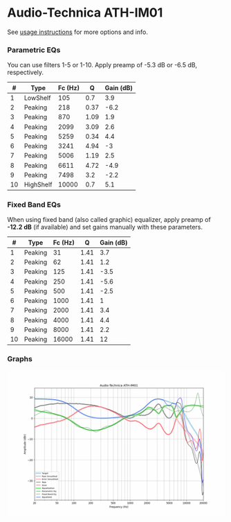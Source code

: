 # Audio-Technica ATH-IM01
See [usage instructions](https://github.com/jaakkopasanen/AutoEq#usage) for more options and info.

### Parametric EQs
You can use filters 1-5 or 1-10. Apply preamp of -5.3 dB or -6.5 dB, respectively.

|   # | Type      |   Fc (Hz) |    Q |   Gain (dB) |
|-----|-----------|-----------|------|-------------|
|   1 | LowShelf  |       105 | 0.7  |         3.9 |
|   2 | Peaking   |       218 | 0.37 |        -6.2 |
|   3 | Peaking   |       870 | 1.09 |         1.9 |
|   4 | Peaking   |      2099 | 3.09 |         2.6 |
|   5 | Peaking   |      5259 | 0.34 |         4.4 |
|   6 | Peaking   |      3241 | 4.94 |        -3   |
|   7 | Peaking   |      5006 | 1.19 |         2.5 |
|   8 | Peaking   |      6611 | 4.72 |        -4.9 |
|   9 | Peaking   |      7498 | 3.2  |        -2.2 |
|  10 | HighShelf |     10000 | 0.7  |         5.1 |

### Fixed Band EQs
When using fixed band (also called graphic) equalizer, apply preamp of **-12.2 dB** (if available) and set gains manually with these parameters.

|   # | Type    |   Fc (Hz) |    Q |   Gain (dB) |
|-----|---------|-----------|------|-------------|
|   1 | Peaking |        31 | 1.41 |         3.7 |
|   2 | Peaking |        62 | 1.41 |         1.2 |
|   3 | Peaking |       125 | 1.41 |        -3.5 |
|   4 | Peaking |       250 | 1.41 |        -5.6 |
|   5 | Peaking |       500 | 1.41 |        -2.5 |
|   6 | Peaking |      1000 | 1.41 |         1   |
|   7 | Peaking |      2000 | 1.41 |         3.4 |
|   8 | Peaking |      4000 | 1.41 |         4.4 |
|   9 | Peaking |      8000 | 1.41 |         2.2 |
|  10 | Peaking |     16000 | 1.41 |        12   |

### Graphs
![](./Audio-Technica%20ATH-IM01.png)
